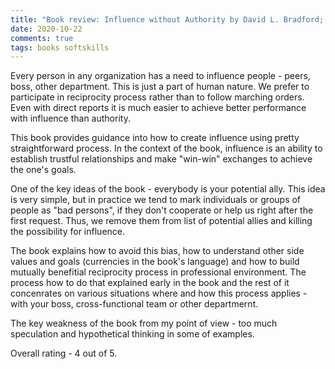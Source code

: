 ```yaml
---
title: "Book review: Influence without Authority by David L. Bradford; Allan R. Cohen"
date: 2020-10-22
comments: true
tags: books softskills
---
```

Every person in any organization has a need to influence people - peers, boss, other department. 
This is just a part of human nature. We prefer to participate in reciprocity process rather than to
follow marching orders. Even with direct reports it is much easier to achieve better performance 
with influence than authority.    

This book provides guidance into how to create influence using pretty straightforward process. 
In the context of the book, influence is an ability to establish trustful relationships and make "win-win"
exchanges to achieve the one's goals. 

One of the key ideas of the book - everybody is your potential ally.
This idea is very simple, but in practice we tend to mark individuals or groups of people as "bad persons", if they
don't cooperate or help us right after the first request. Thus, we remove them from list of potential allies and killing the 
possibility for influence.

The book explains how to avoid this bias, how to understand other side values and goals (currencies in the book's language)
and how to build mutually benefitial reciprocity process in professional environment. The process how to do that explained early in the book and 
the rest of it concenrates on various situations where and how this process applies - with your boss, cross-functional team or other departmernt.

The key weakness of the book from my point of view - too much speculation and hypothetical thinking in some of examples. 

Overall rating - 4 out of 5.
